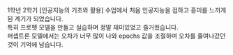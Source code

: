 1학년 2학기 [인공지능의 기초와 활용] 수업에서 처음 인공지능을 접하고 흥미를 느끼게 된 계기가 되었습니다.    
특히 프로펫 모델을 만들고 실습하며 정말 재미있었고 즐거웠습니다.   
퍼셉트론 모델에서는 오차가 너무 많이 나와 epochs 값을 조절하며 오차를 줄여나갔던 것이 기억에 남습니다.  

